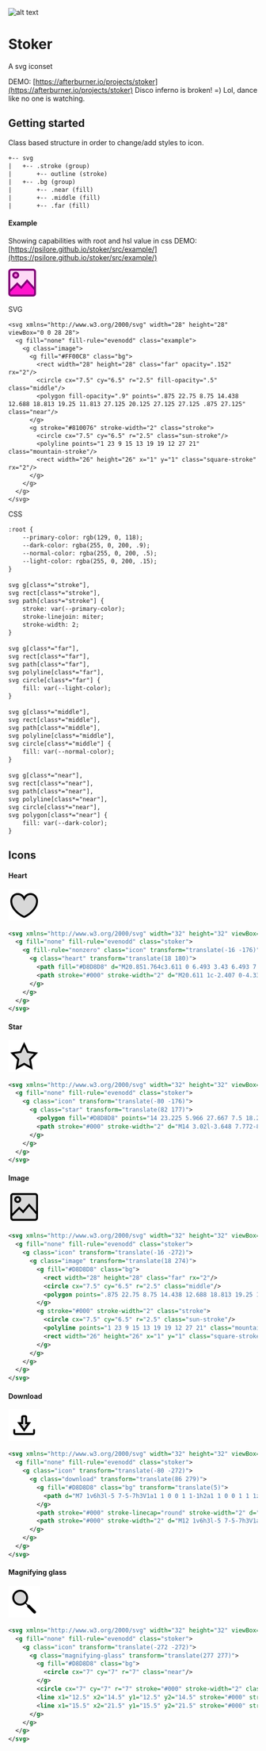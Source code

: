 ![alt text](https://afterburner.io/stoker-git.svg "Stoker - A svg iconset")
# Stoker
A svg iconset

DEMO: [https://afterburner.io/projects/stoker](https://afterburner.io/projects/stoker)
Disco inferno is broken! =) Lol, dance like no one is watching.

## Getting started
Class based structure in order to change/add styles to icon.
```
+-- svg
|   +-- .stroke (group)
|       +-- outline (stroke)
|   +-- .bg (group)
|       +-- .near (fill)
|       +-- .middle (fill)
|       +-- .far (fill)
```

#### Example
Showing capabilities with root and hsl value in css
DEMO: [https://psilore.github.io/stoker/src/example/](https://psilore.github.io/stoker/src/example/)

![Styling example](https://raw.githubusercontent.com/psilore/stoker/master/src/example/example-class-styling.svg)


SVG
```
<svg xmlns="http://www.w3.org/2000/svg" width="28" height="28" viewBox="0 0 28 28">
  <g fill="none" fill-rule="evenodd" class="example">
    <g class="image">
      <g fill="#FF00C8" class="bg">
        <rect width="28" height="28" class="far" opacity=".152" rx="2"/>
        <circle cx="7.5" cy="6.5" r="2.5" fill-opacity=".5" class="middle"/>
        <polygon fill-opacity=".9" points=".875 22.75 8.75 14.438 12.688 18.813 19.25 11.813 27.125 20.125 27.125 27.125 .875 27.125" class="near"/>
      </g>
      <g stroke="#810076" stroke-width="2" class="stroke">
        <circle cx="7.5" cy="6.5" r="2.5" class="sun-stroke"/>
        <polyline points="1 23 9 15 13 19 19 12 27 21" class="mountain-stroke"/>
        <rect width="26" height="26" x="1" y="1" class="square-stroke" rx="2"/>
      </g>
    </g>
  </g>
</svg>
```

CSS
```
:root {
    --primary-color: rgb(129, 0, 118);
    --dark-color: rgba(255, 0, 200, .9);
    --normal-color: rgba(255, 0, 200, .5);
    --light-color: rgba(255, 0, 200, .15);
}

svg g[class*="stroke"],
svg rect[class*="stroke"],
svg path[class*="stroke"] {
    stroke: var(--primary-color);
    stroke-linejoin: miter;
    stroke-width: 2;
}

svg g[class*="far"],
svg rect[class*="far"],
svg path[class*="far"],
svg polyline[class*="far"],
svg circle[class*="far"] {
    fill: var(--light-color);
}

svg g[class*="middle"],
svg rect[class*="middle"],
svg path[class*="middle"],
svg polyline[class*="middle"],
svg circle[class*="middle"] {
    fill: var(--normal-color);
}

svg g[class*="near"],
svg rect[class*="near"],
svg path[class*="near"],
svg polyline[class*="near"],
svg circle[class*="near"],
svg polygon[class*="near"] {
    fill: var(--dark-color);
}
```


## Icons

#### Heart
![Heart icon](https://raw.githubusercontent.com/psilore/stoker/master/src/svg/heart.svg)
```xml
<svg xmlns="http://www.w3.org/2000/svg" width="32" height="32" viewBox="0 0 32 32">
  <g fill="none" fill-rule="evenodd" class="stoker">
    <g fill-rule="nonzero" class="icon" transform="translate(-16 -176)">
      <g class="heart" transform="translate(18 180)">
        <path fill="#D8D8D8" d="M20.851.764c3.611 0 6.493 3.43 6.493 7.57 0 4.14-2.201 7.886-5.451 11.106-3.25 3.22-7.429 5.06-7.893 5.06-.464 0-4.643-1.84-7.893-5.06C2.857 16.22.61 12.474.61 8.334S3.476.764 7.293.764c2.545 0 4.78 1.262 6.707 3.784C16.023 2.026 18.306.764 20.851.764z" class="near"/>
        <path stroke="#000" stroke-width="2" d="M20.611 1c-2.407 0-4.336 1.035-5.797 3.081-.327.458-.598.92-.814 1.39a8.533 8.533 0 0 0-.814-1.39C11.725 2.035 9.796 1 7.39 1c-1.774 0-3.365.76-4.513 2.003C1.708 4.268 1 6.027 1 8c0 4.235 1.922 7.508 5.207 10.793C9.416 22.002 13.536 24 14 24c.464 0 4.584-1.998 7.793-5.207C25.078 15.508 27 12.235 27 8c0-1.944-.74-3.678-1.903-4.937C23.922 1.791 22.314 1 20.61 1z"/>
      </g>
    </g>
  </g>
</svg>
```

#### Star
![Star icon](https://raw.githubusercontent.com/psilore/stoker/master/src/svg/star.svg)
```xml
<svg xmlns="http://www.w3.org/2000/svg" width="32" height="32" viewBox="0 0 32 32">
  <g fill="none" fill-rule="evenodd" class="stoker">
    <g class="icon" transform="translate(-80 -176)">
      <g class="star" transform="translate(82 177)">
        <polygon fill="#D8D8D8" points="14 23.225 5.966 27.667 7.5 18.26 1 11.598 9.983 10.225 14 1.667 18.017 10.225 27 11.598 20.5 18.26 22.034 27.667" class="near"/>
        <path stroke="#000" stroke-width="2" d="M14 3.02l-3.648 7.772-8.277 1.264L8.068 18.2l-1.402 8.596L14 22.741l7.334 4.054-1.402-8.596 5.993-6.143-8.277-1.264L14 3.02z"/>
      </g>
    </g>
  </g>
</svg>
```

#### Image
![Image icon](https://raw.githubusercontent.com/psilore/stoker/master/src/svg/image.svg)
```xml
<svg xmlns="http://www.w3.org/2000/svg" width="32" height="32" viewBox="0 0 32 32">
  <g fill="none" fill-rule="evenodd" class="stoker">
    <g class="icon" transform="translate(-16 -272)">
      <g class="image" transform="translate(18 274)">
        <g fill="#D8D8D8" class="bg">
          <rect width="28" height="28" class="far" rx="2"/>
          <circle cx="7.5" cy="6.5" r="2.5" class="middle"/>
          <polygon points=".875 22.75 8.75 14.438 12.688 18.813 19.25 11.813 27.125 20.125 27.125 27.125 .875 27.125" class="near"/>
        </g>
        <g stroke="#000" stroke-width="2" class="stroke">
          <circle cx="7.5" cy="6.5" r="2.5" class="sun-stroke"/>
          <polyline points="1 23 9 15 13 19 19 12 27 21" class="mountain-stroke"/>
          <rect width="26" height="26" x="1" y="1" class="square-stroke" rx="2"/>
        </g>
      </g>
    </g>
  </g>
</svg>
```
#### Download
![Download icon](https://raw.githubusercontent.com/psilore/stoker/master/src/svg/download.svg)
```xml
<svg xmlns="http://www.w3.org/2000/svg" width="32" height="32" viewBox="0 0 32 32">
  <g fill="none" fill-rule="evenodd" class="stoker">
    <g class="icon" transform="translate(-80 -272)">
      <g class="download" transform="translate(86 279)">
        <g fill="#D8D8D8" class="bg" transform="translate(5)">
          <path d="M7 1v6h3l-5 7-5-7h3V1a1 1 0 0 1 1-1h2a1 1 0 0 1 1 1z" class="far"/>
        </g>
        <path stroke="#000" stroke-linecap="round" stroke-width="2" d="M20 14v2.5c0 .828-.497 1.5-1.111 1.5H1.11C.497 18 0 17.328 0 16.5V14" class="down-stroke"/>
        <path stroke="#000" stroke-width="2" d="M12 1v6h3l-5 7-5-7h3V1a1 1 0 0 1 1-1h2a1 1 0 0 1 1 1z" class="arrow-stroke"/>
      </g>
    </g>
  </g>
</svg>
```
#### Magnifying glass
![Magnifying glass icon](https://raw.githubusercontent.com/psilore/stoker/master/src/svg/magnifying-glass.svg)
```xml
<svg xmlns="http://www.w3.org/2000/svg" width="32" height="32" viewBox="0 0 32 32">
  <g fill="none" fill-rule="evenodd" class="stoker">
    <g class="icon" transform="translate(-272 -272)">
      <g class="magnifying-glass" transform="translate(277 277)">
        <g fill="#D8D8D8" class="bg">
          <circle cx="7" cy="7" r="7" class="near"/>
        </g>
        <circle cx="7" cy="7" r="7" stroke="#000" stroke-width="2" class="lens-stroke"/>
        <line x1="12.5" x2="14.5" y1="12.5" y2="14.5" stroke="#000" stroke-linecap="square" class="rod-stroke"/>
        <line x1="15.5" x2="21.5" y1="15.5" y2="21.5" stroke="#000" stroke-linecap="round" stroke-width="3" class="handle-stroke"/>
      </g>
    </g>
  </g>
</svg>
```
